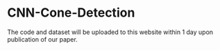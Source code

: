 # CNN-Cone-Detection

The code and dataset will be uploaded to this website within 1 day upon publication of our paper. 
